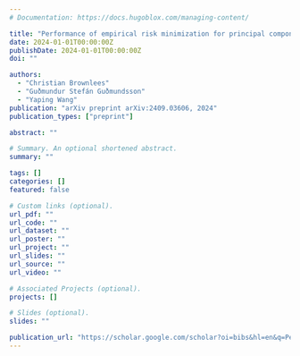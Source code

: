 ```yaml
---
# Documentation: https://docs.hugoblox.com/managing-content/

title: "Performance of empirical risk minimization for principal component regression"
date: 2024-01-01T00:00:00Z
publishDate: 2024-01-01T00:00:00Z
doi: ""

authors:
  - "Christian Brownlees"
  - "Guðmundur Stefán Guðmundsson"
  - "Yaping Wang"
publication: "arXiv preprint arXiv:2409.03606, 2024"
publication_types: ["preprint"]

abstract: ""

# Summary. An optional shortened abstract.
summary: ""

tags: []
categories: []
featured: false

# Custom links (optional).
url_pdf: ""
url_code: ""
url_dataset: ""
url_poster: ""
url_project: ""
url_slides: ""
url_source: ""
url_video: ""

# Associated Projects (optional).
projects: []

# Slides (optional).
slides: ""

publication_url: "https://scholar.google.com/scholar?oi=bibs&hl=en&q=Performance+of+empirical+risk+minimization+for+principal+component+regression"
---
```

